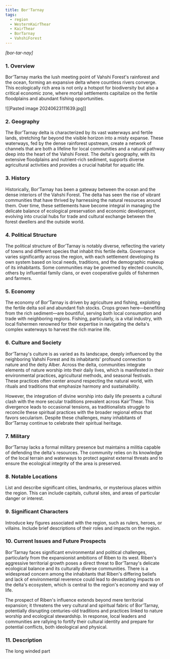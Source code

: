 ```yaml
---
title: Bor'Tarnay
tags:
  - region
  - WesternKairThear
  - KairThear
  - BorTarnay
  - VahshiForest
---
```

*[bor-tar-nay]*
### 1. **Overview**

Bor’Tarnay marks the lush meeting point of Vahshi Forest's rainforest and the ocean, forming an expansive delta where countless rivers converge. This ecologically rich area is not only a hotspot for biodiversity but also a critical economic zone, where mortal settlements capitalize on the fertile floodplains and abundant fishing opportunities.

![[Pasted image 20240623111639.jpg]]

### 2. **Geography**

The Bor’Tarnay delta is characterized by its vast waterways and fertile lands, stretching far beyond the visible horizon into a misty expanse. These waterways, fed by the dense rainforest upstream, create a network of channels that are both a lifeline for local communities and a natural pathway deep into the heart of the Vahshi Forest. The delta's geography, with its extensive floodplains and nutrient-rich sediment, supports diverse agricultural activities and provides a crucial habitat for aquatic life.

### 3. **History**

Historically, Bor’Tarnay has been a gateway between the ocean and the dense interiors of the Vahshi Forest. The delta has seen the rise of vibrant communities that have thrived by harnessing the natural resources around them. Over time, these settlements have become integral in managing the delicate balance of ecological preservation and economic development, evolving into crucial hubs for trade and cultural exchange between the forest dwellers and the outside world.

### 4. **Political Structure**

The political structure of Bor’Tarnay is notably diverse, reflecting the variety of towns and different species that inhabit this fertile delta. Governance varies significantly across the region, with each settlement developing its own system based on local needs, traditions, and the demographic makeup of its inhabitants. Some communities may be governed by elected councils, others by influential family clans, or even cooperative guilds of fishermen and farmers.

### 5. **Economy**

The economy of Bor’Tarnay is driven by agriculture and fishing, exploiting the fertile delta soil and abundant fish stocks. Crops grown here—benefiting from the rich sediment—are bountiful, serving both local consumption and trade with neighboring regions. Fishing, particularly, is a vital industry, with local fishermen renowned for their expertise in navigating the delta's complex waterways to harvest the rich marine life.

### 6. **Culture and Society**

Bor’Tarnay's culture is as varied as its landscape, deeply influenced by the neighboring Vahshi Forest and its inhabitants' profound connection to nature and the deity Alber. Across the delta, communities integrate elements of nature worship into their daily lives, which is manifested in their environmental practices, agricultural methods, and seasonal festivals. These practices often center around respecting the natural world, with rituals and traditions that emphasize harmony and sustainability.

However, the integration of divine worship into daily life presents a cultural clash with the more secular traditions prevalent across Kair’Thear. This divergence leads to occasional tensions, as traditionalists struggle to reconcile these spiritual practices with the broader regional ethos that favors secularism. Despite these challenges, many inhabitants of Bor’Tarnay continue to celebrate their spiritual heritage.

### 7. **Military**

Bor’Tarnay lacks a formal military presence but maintains a militia capable of defending the delta's resources. The community relies on its knowledge of the local terrain and waterways to protect against external threats and to ensure the ecological integrity of the area is preserved.

### 8. **Notable Locations**

List and describe significant cities, landmarks, or mysterious places within the region. This can include capitals, cultural sites, and areas of particular danger or interest.

### 9. **Significant Characters**

Introduce key figures associated with the region, such as rulers, heroes, or villains. Include brief descriptions of their roles and impacts on the region.

### 10. **Current Issues and Future Prospects**

Bor’Tarnay faces significant environmental and political challenges, particularly from the expansionist ambitions of Riben to its west. Riben's aggressive territorial growth poses a direct threat to Bor’Tarnay's delicate ecological balance and its culturally diverse communities. There is a widespread concern among the inhabitants that Riben's differing beliefs and lack of environmental reverence could lead to devastating impacts on the delta's ecosystem, which is central to the region's economy and way of life.

The prospect of Riben's influence extends beyond mere territorial expansion; it threatens the very cultural and spiritual fabric of Bor’Tarnay, potentially disrupting centuries-old traditions and practices linked to nature worship and ecological stewardship. In response, local leaders and communities are rallying to fortify their cultural identity and prepare for potential conflicts, both ideological and physical.

### 11. **Description**

The long winded part
